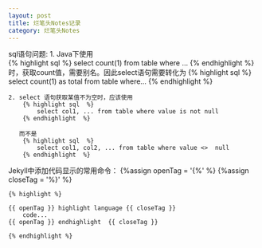 ```yaml
---
layout: post
title: 烂笔头Notes记录
category: 烂笔头Notes
---
```

sql语句问题:
	1. Java下使用  
		{% highlight sql  %}
			select count(1) from table where …
		{% endhighlight  %} 
	   时，获取count值，需要别名。因此select语句需要转化为 
		{% highlight sql  %}
			select count(1) as total from table where…
		{% endhighlight  %} 

	2. select 语句获取某值不为空时，应该使用 
		{% highlight sql  %}
			select col1, ... from table where value is not null
		{% endhighlight  %}

	   而不是 
		{% highlight sql  %}
			select col1, col2, ... from table where value <>  null
		{% endhighlight  %}

Jekyll中添加代码显示的常用命令：
	{%assign openTag = '{%' %}
	{%assign closeTag = '%}' %}

	{% highlight %}
	
	{{ openTag }} highlight language {{ closeTag }}
		code...
	{{ openTag }} endhighlight  {{ closeTag }}

	{% endhighlight %}



